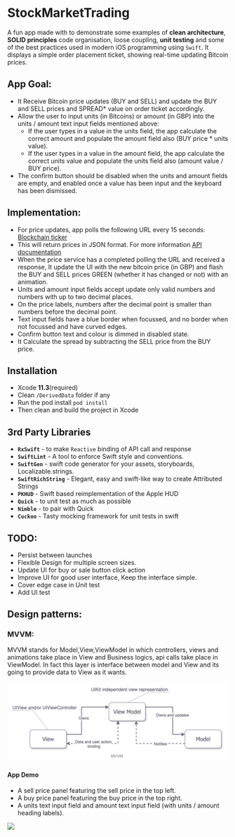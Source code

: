 # StockMarketTrading
A fun app made with to demonstrate some examples of **clean architecture**, **SOLID principles** code organisation, loose coupling, **unit testing** and some of the best practices used in modern iOS programming using `Swift`. It displays a simple order placement ticket, showing real-time updating Bitcoin prices.

## App Goal:
 - It Receive Bitcoin price updates (BUY and SELL) and update the BUY and SELL prices and SPREAD*  value on order ticket accordingly.
 - Allow the user to input units (in Bitcoins) or amount (in GBP) into the units / amount text input fields mentioned above:
    - If the user types in a value in the units field, the app calculate the correct amount and populate the amount field also (BUY price * units value).
    - If the user types in a value in the amount field, the app calculate the correct units value and populate the units field also (amount value / BUY price).
- The confirm button should be disabled when the units and amount fields are empty, and enabled once a value has been input and the keyboard has been dismissed.

## Implementation:
 - For price updates, app polls the following URL every 15 seconds: [Blockchain ticker](https://blockchain.info/ticker) 
 - This will return prices in JSON format. For more information [API documentation](https://www.blockchain.com/en/api)
 - When the price service has a completed polling the URL and received a response, It update the UI with the new bitcoin price (in GBP) and flash the BUY and SELL prices GREEN (whether it has changed or not) with an animation.
 - Units and amount input fields accept update only valid numbers and numbers with up to two decimal places.
 - On the price labels, numbers after the decimal point is smaller than numbers before the decimal point.
 - Text input fields have a blue border when focussed, and no border when not focussed and have curved edges.
 - Confirm button text and colour is dimmed in disabled state.
 - It Calculate the spread by subtracting the SELL price from the BUY price.

## Installation

- Xcode **11.3**(required)
- Clean `/DerivedData` folder if any
- Run the pod install `pod install`
- Then clean and build the project in Xcode

## 3rd Party Libraries
 - **`RxSwift`** - to make `Reactive` binding of API call and response
 - **`SwiftLint`** - A tool to enforce Swift style and conventions. 
 - **`SwiftGen`** - swift code generator for your assets, storyboards, Localizable.strings. 
 - **`SwiftRichString`** - Elegant, easy and swift-like way to create Attributed Strings
 - **`PKHUD`** - Swift based reimplementation of the Apple HUD
 - **`Quick`** - to unit test as much as possible
 - **`Nimble`** - to pair with Quick
 - **`Cuckoo`** - Tasty mocking framework for unit tests in swift

 ## TODO:
 - Persist between launches
 - Flexible Design for multiple screen sizes.
 - Update UI for buy or sale button click action
 - Improve UI for good user interface, Keep the interface simple.
 - Cover edge case in Unit test
 - Add UI test

## Design patterns:
### MVVM:
MVVM stands for Model,View,ViewModel in which controllers, views and animations take place in View and Business logics, api calls take place in ViewModel. In fact this layer is interface between model and View and its going to provide data to View as it wants. 

![Alt text](/ScreenShots/MVVM.jpeg?raw=true)
 
#### App Demo
 - A sell price panel featuring the sell price in the top left.
 - A buy price panel featuring the buy price in the top right.
 - A units text input field and amount text input field (with units / amount heading labels).

 ![](/ScreenShots/StockMarketTrading.gif "")
  

 
 
